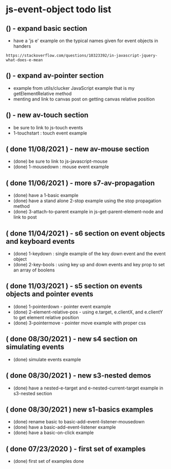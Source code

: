 # js-event-object todo list

## () - expand basic section
* have a 'js e' example on the typical names given for event objects in handers
```
https://stackoverflow.com/questions/10323392/in-javascript-jquery-what-does-e-mean
```

## () - expand av-pointer section
* example from utils/clucker JavaScript example that is my getElementRelative method
* menting and link to canvas post on getting canvas relative position

## () - new av-touch section
* be sure to link to js-touch events
* 1-touchstart : touch event example

## ( done 11/08/2021 ) - new av-mouse section
* (done) be sure to link to js-javascript-mouse
* (done) 1-mousedown : mouse event example

## ( done 11/06/2021 ) - more s7-av-propagation
* (done) have a 1-basic example
* (done) have a stand alone 2-stop example using the stop propagation method
* (done) 3-attach-to-parent example in js-get-parent-element-node and link to post

## ( done 11/04/2021 ) - s6 section on event objects and keyboard events
* (done) 1-keydown : single example of the key down event and the event object
* (done) 2-key-bools : using key up and down events and key prop to set an array of boolens

## ( done 11/03/2021 ) - s5 section on events objects and pointer events
* (done) 1-pointerdown - pointer event example
* (done) 2-element-relative-pos - using e.target, e.clientX, and e.clientY to get element relative position
* (done) 3-pointermove - pointer move example with proper css

## ( done 08/30/2021 ) - new s4 section on simulating events
* (done) simulate events example

## ( done 08/30/2021 ) - new s3-nested demos
* (done) have a nested-e-target and e-nested-current-target example in s3-nested section

## ( done 08/30/2021 ) new s1-basics examples
* (done) rename basic to basic-add-event-listener-mousedown
* (done) have a basic-add-event-listener example
* (done) have a basic-on-click example

## ( done 07/23/2020 ) - first set of examples
* (done) first set of examples done